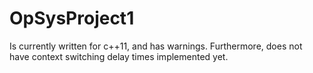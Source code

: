 # OpSysProject1

Is currently written for c++11, and has warnings.
Furthermore, does not have context switching delay times implemented yet.
